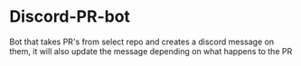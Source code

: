 # Discord-PR-bot
Bot that takes PR's from select repo and creates a discord message on them, it will also update the message depending on what happens to the PR
